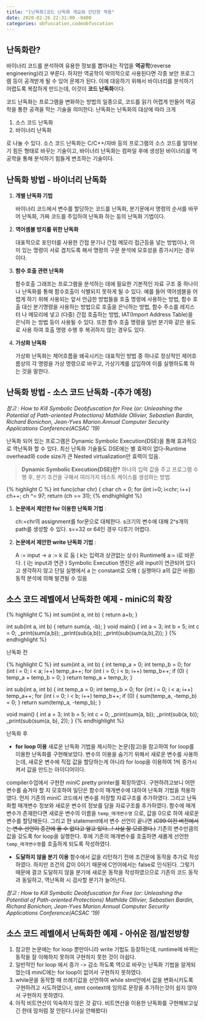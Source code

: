 ```yaml
---
title: "[난독화]코드 난독화 개요와 간단한 적용"
date: 2020-02-26 22:31:00 -0400
categories: obfuscation,codeobfuscation
---
```


## 난독화란?

바이너리 코드를 분석하여 유용한 정보를 뽑아내는 작업을 **역공학**(reverse engineering)라고 부른다. 하지만 역공학이 악의적으로 사용된다면 각종 보안 프로그램 등이 공격받게 될 수 있어 문제가 된다.  이에 대응하기 위해서 바이너리를 분석하기 어렵도록 복잡하게 만드는데, 이것이 **코드 난독화**이다.

코드 난독화는 프로그램을 변화하는 방법의 일종으로, 코드를 읽기 어렵게 만들어 역공학을 통한 공격을 막는 기술을 의미한다. 난독화는 난독화의 대상에 따라 크게 
 1. 소스 코드 난독화
2. 바이너리 난독화

로 나눌 수 있다. 소스 코드 난독화는 C/C++/자바 등의 프로그램의 소스 코드를 알아보기 힘든 형태로 바꾸는 기술이고, 바이너리 난독화는 컴파일 후에 생성된 바이너리를 역공학을 통해 분석하기 힘들게 변조하는 기술이다.


## 난독화 방법 - 바이너리 난독화

1. **개별 난독화 기법**

	바이너리 코드에서 변수를 할당하는 코드를 난독화, 분기문에서 명령의 순서를 바꾸어 난독화, 가짜 코드를 주입하여 난독화 하는 등의 난독화 기법이다. 
	
2. **역어셈블 방지를 위한 난독화**

	대표적으로 포인터를 사용한 간접 분기나 간접 메모리 접근등을 넣는 방법이나, 의미 있는 명령이 서로 겹치도록 해서 명령의 구문 분석에 모호성을 증가시키는 경우이다.
	
3. **함수 호출 관련 난독화**

	함수호출 그래프는 프로그램을 분석하는 데에 필요한 기본적인 자료 구조 중 하나이
나 난독화를 통해 함수호출이 식별되지 못하게 될 수 있다. 예를 들어 역어셈블을 어
렵게 하기 위해 사용되는 앞서 언급한 방법들을 호출 명령에 사용하는 방법, 함수 호
출 대신 분기명령을 사용하는 방법으로 호출을 은닉하는 방법, 함수 주소를 레지스터
나 메모리에 넣고 (다중) 간접 호출하는 방법, IAT(Import Address Table)을 은닉하
는 방법 등이 사용될 수 있다. 또한 함수 호출 명령을 일반 분기와 같은 용도로 사용
하여 호출 명령 수행 후 복귀하지 않는 경우도 있다.

4. **가상화 난독화**

	가상화 난독화는 제어흐름을 왜곡시키는 대표적인 방법 중 하나로 정상적인 제어흐
름상의 각 명령을 가상 명령으로 바꾸고, 가상기계를 삽입하여 이를 실행하도록 하는
것을 말한다.


## 난독화 방법 - 소스 코드 난독화 -(추가 예정)

*참고 : How to Kill Symbolic Deobfuscation for Free (or: Unleashing the Potential of Path-oriented Protections)
Mathilde Ollivier, Sebastien Bardin, Richard Bonichon, Jean-Yves Marion.Annual Computer Security Applications Conference(ACSAC ’19)*

난독화 되어 있는 프로그램은 Dynamic Symbolic Execution(DSE)을 통해 효과적으로 역난독화 할 수 있다. 최신 난독화 기술들도 DSE에는 별 효력이 없다-Runtime overhead와 code size가 큰 Nested virtualization만 효력이 있음.

>**Dynamic Symbolic Execution(DSE)란?**
하나의 입력 값을 주고 프로그램 수행 후, 분기 조건을 구해서 여러가지 테스트 케이스를 생성하는 방법.

{% highlight C %}
int func(char chr) {
    char ch = 0;
    for (int i=0; i<chr; i++)
    	ch++;
    ch ^= 97;
    return (ch == 31);
{% endhighlight %}

1. **논문에서 제안한 for 이용한 난독화 기법** : 

	ch:=chr의 assignment를 for문으로 대체한다. s크기의 변수에 대해 2^s개의 path를 생성할 수 있다.
s==32 or 64인 경우 다루기 어렵다.

2. **논문에서 제안한 write 난독화 기법** : 

	A := input → a := k 로 둠 ( k는 입력과 상관없는 상수)
Runtime에 a:= i로 바꾼다. ( i는 input과 연관 )
Symbolic Execution 엔진은 a와 input이 연관되어 있다고 생각하지 않고 단일 실행에서 a 는 constant로 오해 ( 실행마다 a의 값은 바뀜)
동적 분석에 의해 발견될 수 있음


## 소스 코드 레벨에서 난독화한 예제 - miniC의 확장

{% highlight C %}
int sum(int a, int b) {
    return a+b;
}

int sub(int a, int b) {
    return sum(a, -b);
}
void main() {
    int a = 3;
    int b = 5;
    int c = 0;
    _print(sum(a,b));
    _print(sub(a,b));
    _print(sub(sum(a,b),2));
}
{% endhighlight %}

난독화 전

{% highlight C %}
int sum(int a, int b)
{
    int temp_a = 0;
    int temp_b = 0;
    for (int i = 0; i < a; i++)
	temp_a++;
    for (int i = 0; i < b; i++)
	temp_b++;
    if (0) { 
	temp_a + temp_b = 0;
    }
    return temp_a + temp_b;
}

int sub(int a, int b)
{
    int temp_a = 0;
    int temp_b = 0;
    for (int i = 0; i < a; i++)
	temp_a++;
    for (int i = 0; i < b; i++)
	temp_b++;
    if (0) { 
        sum(temp_a, -temp_b) = 0;
    }
    return sum(temp_a, -temp_b);
}

void main()
{
    int a = 3;
    int b = 5;
    int c = 0;
    _print(sum(a, b));
    _print(sub(a, b));
    _print(sub(sum(a, b), 2));
}
{% endhighlight %}

난독화 후

- **for loop 이용**
새로운 난독화 기법을 제시하는 논문(참고)을 참고하여 for loop를 이용한 난독화를 구현해보았다. 변수의 이용을 숨기기 위해서 새로운 변수를 사용하는데, 새로운 변수에 직접 값을 할당하는게 아니라 for loop을 이용하여 1씩 증가시켜서 값을 만드는 아이디어이다.

compiler수업에서 구현한 miniC pretty printer를 확장하였다. 구현하려고보니 어떤 변수를 숨겨야 할 지 모호하여 일단은 함수의 매개변수에 대하여 난독화 기법을 적용하였다. 먼저 기존의 miniC 코드에서 변수를 저장할 자료구조를 추가하였다. 그리고 난독화할 매개변수 정보와 새로운 변수의 정보를 담을 자료구조를 추가하였다. 함수에 매개변수가 존재한다면 새로운 변수의 이름을 `temp_매개변수명` 으로, 값을 0으로 하여 새로운 변수를 할당해둔다. 그리고 한 statement에서 변수 선언이 끝나면 ~~(C99 이전 버전에서는 변수 선언이 중간에 올 수 없다고 알고 있다...! 사실 잘 모르겠다.)~~ 기존의 변수만큼의 값을 갖도록 for loop을 실행한다. 후에 기존의 매개변수를 호출하면 새롭게 선언한 `temp_매개변수명`를 호출하게 되도록 작성하였다.


- **도달하지 않을 분기 이용**
함수에서 값을 리턴하기 전에 조건문에 동작을 추가로 작성하였다. 하지만 조건의 값이 0이기 때문에 C언어에서는 false로 인식된다. 그렇기 때문에 결코 도달하지 않을 분기에 새로운 동작을 작성하였으므로 기존의 코드 동작과 동일하고, 역난독화 시 검사할 분기가 늘어난다.

*참고 : How to Kill Symbolic Deobfuscation for Free (or: Unleashing the Potential of Path-oriented Protections)
Mathilde Ollivier, Sebastien Bardin, Richard Bonichon, Jean-Yves Marion.Annual Computer Security Applications Conference(ACSAC ’19)*


## 소스 코드 레벨에서 난독화한 예제 - 아쉬운 점/발전방향

1. 참고한 논문에는 for loop 뿐만아니라 write 기법도 등장하는데, runtime에 바뀌는 동작을 잘 이해하지 못하여 구현하지 못한 것이 아쉽다.
2. 일반적인 for loop 에서 증가 -> 감소 하도록 역으로 바꾸는 난독화 기법을 알게되었는데 miniC에는 for loop이 없어서 구현하지 못하였다.
3. while문을 동작할 때 쓰레기값을 선언하여 while stmt안에서 값을 변화시키도록 구현하려고 시도하였으나, stmt context에 임의로 문장을 추가하는것이 쉽지 않아서 구현하지 못하였다.
4. 아직 비트연산이 익숙하지 않은 것 같다. 비트연산을 이용한 난독화를 구현해보고싶긴 한데 맘처럼 잘 안된다.(사실 안해봤다)




